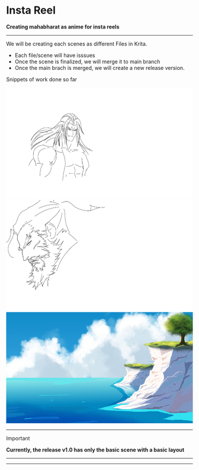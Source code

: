 # Insta Reel

**Creating mahabharat as anime for insta reels**

----
We will be creating each scenes as different Files in Krita.
- Each file/scene will have isssues
- Once the scene is finalized, we will merge it to main branch
- Once the main brach is merged, we will create a new release version.

Snippets of work done so far

<img src="https://github.com/sivaganesh123/Art/blob/Characters/Duryodhan.png" height=300 width=600/><img src ="https://github.com/sivaganesh123/Art/blob/Characters/shakuni.png" height=300 width=600/><img src="https://github.com/sivaganesh123/Art/blob/Scene1/template.png" height=300 width=600/> 

---  
> [!Important]
> **Currently, the release v1.0 has only the basic scene with a basic layout**
---
----
      
